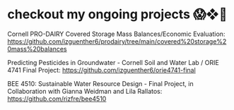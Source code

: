 # checkout my ongoing projects 😱❖🪼

Cornell PRO-DAIRY Covered Storage Mass Balances/Economic Evaluation:
https://github.com/izguenther6/prodairy/tree/main/covered%20storage%20mass%20balances

Predicting Pesticides in Groundwater - Cornell Soil and Water Lab / ORIE 4741 Final Project:
https://github.com/izguenther6/orie4741-final

BEE 4510: Sustainable Water Resource Design - Final Project, in Collaboration with Gianna Weidman and Lila Rallatos:
https://github.com/rizfre/bee4510

